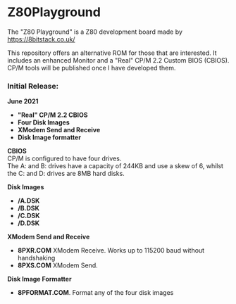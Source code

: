# Z80Playground
The "Z80 Playground" is a Z80 development board made by https://8bitstack.co.uk/

This repository offers an alternative ROM for those that are interested. It includes an enhanced Monitor and a "Real" CP/M 2.2 Custom BIOS (CBIOS). 
CP/M tools will be published once I have developed them.

### Initial Release:
**June 2021**
  * **"Real" CP/M 2.2 CBIOS**
  * **Four Disk Images**
  * **XModem Send and Receive**
  * **Disk Image formatter**
  
**CBIOS**  
CP/M is configured to have four drives.  
The A: and B: drives have a capacity of 244KB and use a skew of 6, whilst the C: and D: drives are 8MB hard disks.

**Disk Images**
  * **/A.DSK**
  * **/B.DSK**
  * **/C.DSK**
  * **/D.DSK**
  
**XModem Send and Receive**
  * **8PXR.COM** XModem Receive. Works up to 115200 baud without handshaking
  * **8PXS.COM** XModem Send.
 
**Disk Image Formatter**
  * **8PFORMAT.COM**. Format any of the four disk images
  
